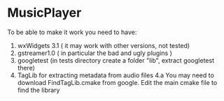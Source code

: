 # MusicPlayer
To be able to make it work you need to have:
1. wxWidgets 3.1 ( it may work with other versions, not tested)
2. gstreamer1.0 ( in particular the bad and ugly plugins )
3. googletest (in tests directory create a folder "lib", extract googletest there)
4. TagLib for extracting metadata from audio files
    4.a You may need to download FindTagLib.cmake from google. Edit the main cmake file to find the library
